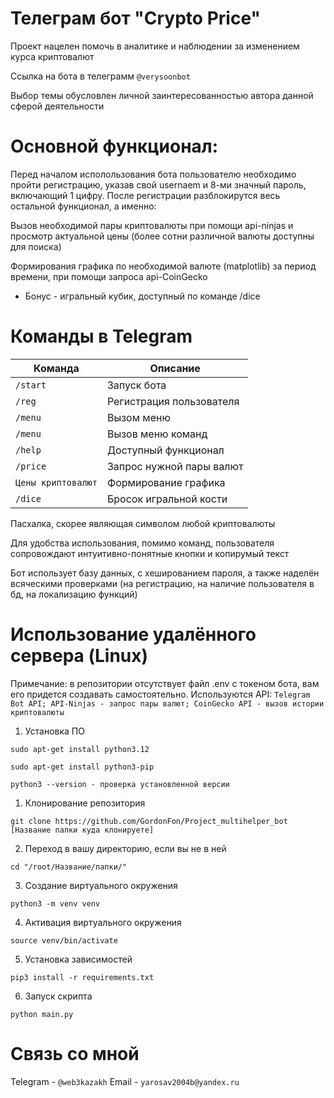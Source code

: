 # Телеграм бот "Crypto Price"
Проект нацелен помочь в аналитике и наблюдении за изменением курса криптовалют

Ссылка на бота в телеграмм ```@verysoonbot```

Выбор темы обусловлен личной заинтересованностью автора данной сферой деятельности
# Основной функционал:
Перед началом исполользования бота пользователю необходимо пройти регистрацию, указав свой usernaem и 8-ми значный пароль, включающий 1 цифру. После регистрации разблокирутся весь остальной функционал, а именно: 

Вызов необходимой пары криптовалюты при помощи api-ninjas и просмотр актуальной цены (более сотни различной валюты доступны для поиска)

Формирования графика по необходимой валюте (matplotlib) за период времени, при помощи запроса api-CoinGecko

+ Бонус - игральный кубик, доступный по команде /dice

# Команды в Telegram

| Команда          |          Описание         |
|------------------|---------------------------|
| `/start`         | Запуск бота               |
| `/reg`           | Регистрация пользователя  |
| `/menu`          | Вызом меню                |
| `/menu`          | Вызов меню команд         |
| `/help`          | Доступный функционал      |
| `/price`         | Запрос нужной пары валют  |                  
|`Цены криптовалют`| Формирование графика      |
| `/dice`          | Бросок игральной кости    |
Пасхалка, скорее являющая символом любой криптовалюты

Для удобства использования, помимо команд, пользователя сопровождают интуитивно-понятные кнопки и копирумый текст

Бот использует базу данных, с хешированием пароля, а также наделён всяческими проверками (на регистрацию, на наличие пользователя в бд, на локализацию функций)

# Использование удалённого сервера (Linux)

Примечание: в репозитории отсутствует файл .env с токеном бота, вам его придется создавать самостоятельно. Используются API: ```Telegram Bot API; API-Ninjas - запрос пары валют; CoinGecko API - вызов истории криптовалюты```

1. Установка ПО

```sudo apt-get install python3.12```

```sudo apt-get install python3-pip```

```python3 --version - проверка установленной версии ```

1. Клонирование репозитория 

```git clone https://github.com/GordonFon/Project_multihelper_bot [Название папки куда клонируете]```

2. Переход в вашу директорию, если вы не в ней

```cd "/root/Название/папки/"```

3. Создание виртуального окружения

```python3 -m venv venv```

4. Активация виртуального окружения

```source venv/bin/activate```

5. Установка зависимостей

```pip3 install -r requirements.txt```

6. Запуск скрипта

```python main.py```

# Связь со мной

Telegram - ```@web3kazakh```
Email - ```yarosav2004b@yandex.ru```
